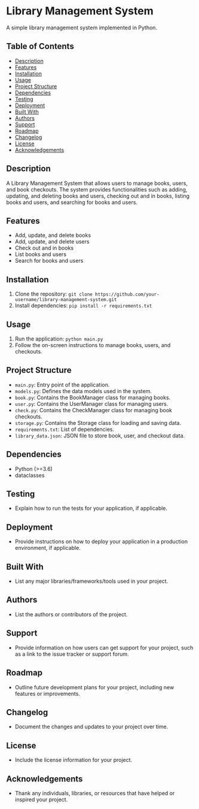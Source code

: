 # Library Management System

A simple library management system implemented in Python.

## Table of Contents

- [Description](#description)
- [Features](#features)
- [Installation](#installation)
- [Usage](#usage)
- [Project Structure](#project-structure)
- [Dependencies](#dependencies)
- [Testing](#testing)
- [Deployment](#deployment)
- [Built With](#built-with)
- [Authors](#authors)
- [Support](#support)
- [Roadmap](#roadmap)
- [Changelog](#changelog)
- [License](#license)
- [Acknowledgements](#acknowledgements)

## Description

A Library Management System that allows users to manage books, users, and book checkouts. The system provides functionalities such as adding, updating, and deleting books and users, checking out and in books, listing books and users, and searching for books and users.

## Features

- Add, update, and delete books
- Add, update, and delete users
- Check out and in books
- List books and users
- Search for books and users

## Installation

1. Clone the repository: `git clone https://github.com/your-username/library-management-system.git`
2. Install dependencies: `pip install -r requirements.txt`

## Usage

1. Run the application: `python main.py`
2. Follow the on-screen instructions to manage books, users, and checkouts.

## Project Structure

- `main.py`: Entry point of the application.
- `models.py`: Defines the data models used in the system.
- `book.py`: Contains the BookManager class for managing books.
- `user.py`: Contains the UserManager class for managing users.
- `check.py`: Contains the CheckManager class for managing book checkouts.
- `storage.py`: Contains the Storage class for loading and saving data.
- `requirements.txt`: List of dependencies.
- `library_data.json`: JSON file to store book, user, and checkout data.

## Dependencies

- Python (>=3.6)
- dataclasses

## Testing

- Explain how to run the tests for your application, if applicable.

## Deployment

- Provide instructions on how to deploy your application in a production environment, if applicable.

## Built With

- List any major libraries/frameworks/tools used in your project.

## Authors

- List the authors or contributors of the project.

## Support

- Provide information on how users can get support for your project, such as a link to the issue tracker or support forum.

## Roadmap

- Outline future development plans for your project, including new features or improvements.

## Changelog

- Document the changes and updates to your project over time.

## License

- Include the license information for your project.

## Acknowledgements

- Thank any individuals, libraries, or resources that have helped or inspired your project.
